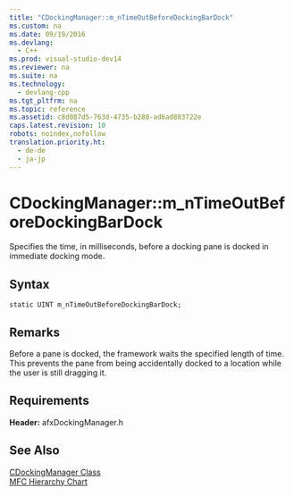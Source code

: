```yaml
---
title: "CDockingManager::m_nTimeOutBeforeDockingBarDock"
ms.custom: na
ms.date: 09/19/2016
ms.devlang: 
  - C++
ms.prod: visual-studio-dev14
ms.reviewer: na
ms.suite: na
ms.technology: 
  - devlang-cpp
ms.tgt_pltfrm: na
ms.topic: reference
ms.assetid: c8d087d5-763d-4735-b280-ad6ad883722e
caps.latest.revision: 10
robots: noindex,nofollow
translation.priority.ht: 
  - de-de
  - ja-jp
---
```

# CDockingManager::m_nTimeOutBeforeDockingBarDock
Specifies the time, in milliseconds, before a docking pane is docked in immediate docking mode.  
  
## Syntax  
  
```  
static UINT m_nTimeOutBeforeDockingBarDock;  
```  
  
## Remarks  
 Before a pane is docked, the framework waits the specified length of time. This prevents the pane from being accidentally docked to a location while the user is still dragging it.  
  
## Requirements  
 **Header:** afxDockingManager.h  
  
## See Also  
 [CDockingManager Class](../vs140/CDockingManager-Class.md)   
 [MFC Hierarchy Chart](../vs140/Hierarchy-Chart.md)